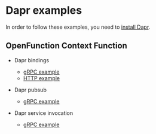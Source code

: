 # Dapr examples

In order to follow these examples, you need to [install Dapr](https://docs.dapr.io/getting-started/install-dapr-selfhost/).

## OpenFunction Context Function

- Dapr bindings
  - [gRPC example](bindings-grpc)
  - [HTTP example](bindings-http)

- Dapr pubsub
  - [gRPC example](pubsub-grpc)
  
- Dapr service invocation
  - [gRPC example](service-invoke-grpc)
